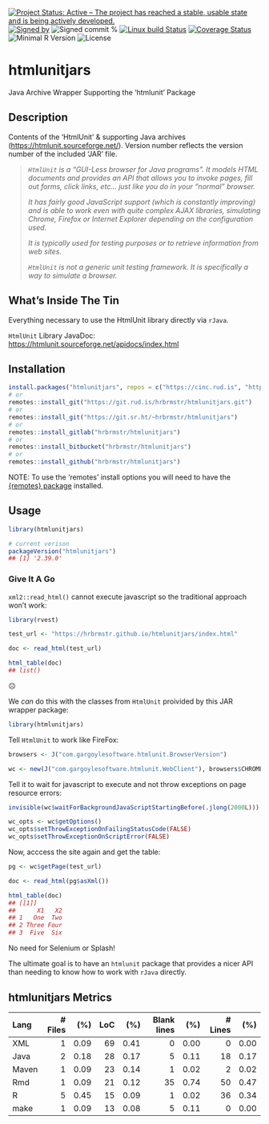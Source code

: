
[![Project Status: Active – The project has reached a stable, usable
state and is being actively
developed.](https://www.repostatus.org/badges/latest/active.svg)](https://www.repostatus.org/#active)
[![Signed
by](https://img.shields.io/badge/Keybase-Verified-brightgreen.svg)](https://keybase.io/hrbrmstr)
![Signed commit
%](https://img.shields.io/badge/Signed_Commits-100%25-lightgrey.svg)
[![Linux build
Status](https://travis-ci.org/hrbrmstr/htmlunitjars.svg?branch=master)](https://travis-ci.org/hrbrmstr/htmlunitjars)
[![Coverage
Status](https://codecov.io/gh/hrbrmstr/htmlunitjars/branch/master/graph/badge.svg)](https://codecov.io/gh/hrbrmstr/htmlunitjars)
![Minimal R
Version](https://img.shields.io/badge/R%3E%3D-3.2.0-blue.svg)
![License](https://img.shields.io/badge/License-Apache-blue.svg)

# htmlunitjars

Java Archive Wrapper Supporting the ‘htmlunit’ Package

## Description

Contents of the ‘HtmlUnit’ & supporting Java archives
(<https://htmlunit.sourceforge.net/>). Version number reflects the
version number of the included ‘JAR’ file.

> *`HtmlUnit` is a “GUI-Less browser for Java programs”. It models HTML
> documents and provides an API that allows you to invoke pages, fill
> out forms, click links, etc… just like you do in your “normal”
> browser.*
> 
> *It has fairly good JavaScript support (which is constantly improving)
> and is able to work even with quite complex AJAX libraries, simulating
> Chrome, Firefox or Internet Explorer depending on the configuration
> used.*
> 
> *It is typically used for testing purposes or to retrieve information
> from web sites.*
> 
> *`HtmlUnit` is not a generic unit testing framework. It is
> specifically a way to simulate a browser.*

## What’s Inside The Tin

Everything necessary to use the HtmlUnit library directly via `rJava`.

`HtmlUnit` Library JavaDoc:
<https://htmlunit.sourceforge.net/apidocs/index.html>

## Installation

``` r
install.packages("htmlunitjars", repos = c("https://cinc.rud.is", "https://cloud.r-project.org/"))
# or
remotes::install_git("https://git.rud.is/hrbrmstr/htmlunitjars.git")
# or
remotes::install_git("https://git.sr.ht/~hrbrmstr/htmlunitjars")
# or
remotes::install_gitlab("hrbrmstr/htmlunitjars")
# or
remotes::install_bitbucket("hrbrmstr/htmlunitjars")
# or
remotes::install_github("hrbrmstr/htmlunitjars")
```

NOTE: To use the ‘remotes’ install options you will need to have the
[{remotes} package](https://github.com/r-lib/remotes) installed.

## Usage

``` r
library(htmlunitjars)

# current verison
packageVersion("htmlunitjars")
## [1] '2.39.0'
```

### Give It A Go

`xml2::read_html()` cannot execute javascript so the traditional
approach won’t work:

``` r
library(rvest)

test_url <- "https://hrbrmstr.github.io/htmlunitjars/index.html"

doc <- read_html(test_url)

html_table(doc)
## list()
```

☹️

We *can* do this with the classes from `HtmlUnit` proivided by this JAR
wrapper package:

``` r
library(htmlunitjars)
```

Tell `HtmlUnit` to work like FireFox:

``` r
browsers <- J("com.gargoylesoftware.htmlunit.BrowserVersion")

wc <- new(J("com.gargoylesoftware.htmlunit.WebClient"), browsers$CHROME)
```

Tell it to wait for javascript to execute and not throw exceptions on
page resource errors:

``` r
invisible(wc$waitForBackgroundJavaScriptStartingBefore(.jlong(2000L)))

wc_opts <- wc$getOptions()
wc_opts$setThrowExceptionOnFailingStatusCode(FALSE)
wc_opts$setThrowExceptionOnScriptError(FALSE)
```

Now, acccess the site again and get the table:

``` r
pg <- wc$getPage(test_url)

doc <- read_html(pg$asXml())

html_table(doc)
## [[1]]
##      X1   X2
## 1   One  Two
## 2 Three Four
## 3  Five  Six
```

No need for Selenium or Splash\!

The ultimate goal is to have an `htmlunit` package that provides a nicer
API than needing to know how to work with `rJava` directly.

## htmlunitjars Metrics

| Lang  | \# Files |  (%) | LoC |  (%) | Blank lines |  (%) | \# Lines |  (%) |
| :---- | -------: | ---: | --: | ---: | ----------: | ---: | -------: | ---: |
| XML   |        1 | 0.09 |  69 | 0.41 |           0 | 0.00 |        0 | 0.00 |
| Java  |        2 | 0.18 |  28 | 0.17 |           5 | 0.11 |       18 | 0.17 |
| Maven |        1 | 0.09 |  23 | 0.14 |           1 | 0.02 |        2 | 0.02 |
| Rmd   |        1 | 0.09 |  21 | 0.12 |          35 | 0.74 |       50 | 0.47 |
| R     |        5 | 0.45 |  15 | 0.09 |           1 | 0.02 |       36 | 0.34 |
| make  |        1 | 0.09 |  13 | 0.08 |           5 | 0.11 |        0 | 0.00 |
